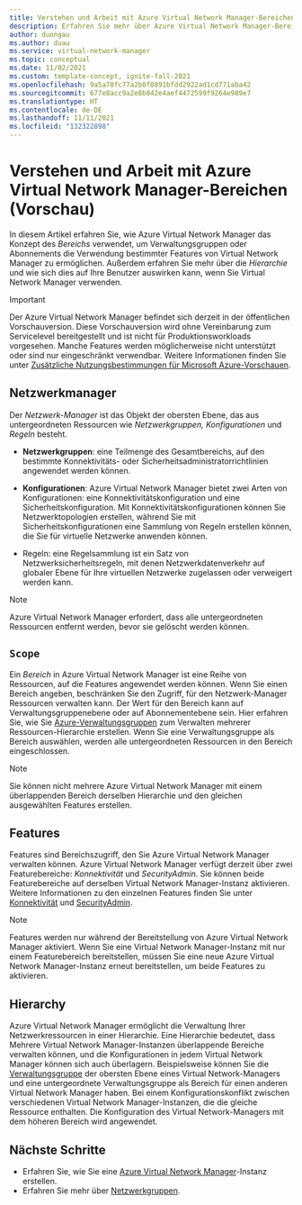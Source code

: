 ```yaml
---
title: Verstehen und Arbeit mit Azure Virtual Network Manager-Bereichen
description: Erfahren Sie mehr über Azure Virtual Network Manager-Bereiche und die Auswirkungen auf die Verwaltung virtueller Netzwerke.
author: duongau
ms.author: duau
ms.service: virtual-network-manager
ms.topic: conceptual
ms.date: 11/02/2021
ms.custom: template-concept, ignite-fall-2021
ms.openlocfilehash: 9a5a78fc77a2b0f0891bfdd2922ad1cd771aba42
ms.sourcegitcommit: 677e8acc9a2e8b842e4aef4472599f9264e989e7
ms.translationtype: HT
ms.contentlocale: de-DE
ms.lasthandoff: 11/11/2021
ms.locfileid: "132322898"
---
```

# <a name="understand-and-work-with-azure-virtual-network-manager-preview-scopes"></a>Verstehen und Arbeit mit Azure Virtual Network Manager-Bereichen (Vorschau)

In diesem Artikel erfahren Sie, wie Azure Virtual Network Manager das Konzept des *Bereichs* verwendet, um Verwaltungsgruppen oder Abonnements die Verwendung bestimmter Features von Virtual Network Manager zu ermöglichen. Außerdem erfahren Sie mehr über die *Hierarchie* und wie sich dies auf Ihre Benutzer auswirken kann, wenn Sie Virtual Network Manager verwenden. 

> [!IMPORTANT]
> Der Azure Virtual Network Manager befindet sich derzeit in der öffentlichen Vorschauversion.
> Diese Vorschauversion wird ohne Vereinbarung zum Servicelevel bereitgestellt und ist nicht für Produktionsworkloads vorgesehen. Manche Features werden möglicherweise nicht unterstützt oder sind nur eingeschränkt verwendbar.
> Weitere Informationen finden Sie unter [Zusätzliche Nutzungsbestimmungen für Microsoft Azure-Vorschauen](https://azure.microsoft.com/support/legal/preview-supplemental-terms/).

## <a name="network-manager"></a>Netzwerkmanager

Der *Netzwerk-Manager* ist das Objekt der obersten Ebene, das aus untergeordneten Ressourcen wie *Netzwerkgruppen,* *Konfigurationen* und *Regeln* besteht. 

* **Netzwerkgruppen**: eine Teilmenge des Gesamtbereichs, auf den bestimmte Konnektivitäts- oder Sicherheitsadministratorrichtlinien angewendet werden können.

* **Konfigurationen**: Azure Virtual Network Manager bietet zwei Arten von Konfigurationen: eine Konnektivitätskonfiguration und eine Sicherheitskonfiguration. Mit Konnektivitätskonfigurationen können Sie Netzwerktopologien erstellen, während Sie mit Sicherheitskonfigurationen eine Sammlung von Regeln erstellen können, die Sie für virtuelle Netzwerke anwenden können.

* Regeln: eine Regelsammlung ist ein Satz von Netzwerksicherheitsregeln, mit denen Netzwerkdatenverkehr auf globaler Ebene für Ihre virtuellen Netzwerke zugelassen oder verweigert werden kann. 

> [!NOTE]
> Azure Virtual Network Manager erfordert, dass alle untergeordneten Ressourcen entfernt werden, bevor sie gelöscht werden können.
>

## <a name="scope"></a>`Scope`

Ein *Bereich* in Azure Virtual Network Manager ist eine Reihe von Ressourcen, auf die Features angewendet werden können. Wenn Sie einen Bereich angeben, beschränken Sie den Zugriff, für den Netzwerk-Manager Ressourcen verwalten kann. Der Wert für den Bereich kann auf Verwaltungsgruppenebene oder auf Abonnementebene sein. Hier erfahren Sie, wie Sie [Azure-Verwaltungsgruppen](../governance/management-groups/overview.md) zum Verwalten mehrerer Ressourcen-Hierarchie erstellen. Wenn Sie eine Verwaltungsgruppe als Bereich auswählen, werden alle untergeordneten Ressourcen in den Bereich eingeschlossen. 

> [!NOTE]
> Sie können nicht mehrere Azure Virtual Network Manager mit einem überlappenden Bereich derselben Hierarchie und den gleichen ausgewählten Features erstellen.
> 

## <a name="features"></a>Features

Features sind Bereichszugriff, den Sie Azure Virtual Network Manager verwalten können. Azure Virtual Network Manager verfügt derzeit über zwei Featurebereiche: *Konnektivität* und *SecurityAdmin*. Sie können beide Featurebereiche auf derselben Virtual Network Manager-Instanz aktivieren. Weitere Informationen zu den einzelnen Features finden Sie unter [Konnektivität](concept-connectivity-configuration.md) und [SecurityAdmin](concept-security-admins.md).

> [!NOTE]
> Features werden nur während der Bereitstellung von Azure Virtual Network Manager aktiviert. Wenn Sie eine Virtual Network Manager-Instanz mit nur einem Featurebereich bereitstellen, müssen Sie eine neue Azure Virtual Network Manager-Instanz erneut bereitstellen, um beide Features zu aktivieren.
>

## <a name="hierarchy"></a>Hierarchy

Azure Virtual Network Manager ermöglicht die Verwaltung Ihrer Netzwerkressourcen in einer Hierarchie. Eine Hierarchie bedeutet, dass Mehrere Virtual Network Manager-Instanzen überlappende Bereiche verwalten können, und die Konfigurationen in jedem Virtual Network Manager können sich auch überlagern. Beispielsweise können Sie die [Verwaltungsgruppe](../governance/management-groups/overview.md) der obersten Ebene eines Virtual Network-Managers und eine untergeordnete Verwaltungsgruppe als Bereich für einen anderen Virtual Network Manager haben. Bei einem Konfigurationskonflikt zwischen verschiedenen Virtual Network Manager-Instanzen, die die gleiche Ressource enthalten. Die Konfiguration des Virtual Network-Managers mit dem höheren Bereich wird angewendet.

## <a name="next-steps"></a>Nächste Schritte

- Erfahren Sie, wie Sie eine [Azure Virtual Network Manager](create-virtual-network-manager-portal.md)-Instanz erstellen.
- Erfahren Sie mehr über [Netzwerkgruppen](concept-network-groups.md).
